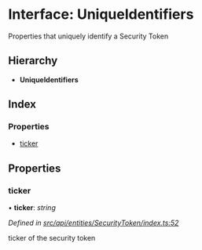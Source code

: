 # Interface: UniqueIdentifiers

Properties that uniquely identify a Security Token

## Hierarchy

* **UniqueIdentifiers**

## Index

### Properties

* [ticker](_src_api_entities_securitytoken_index_.uniqueidentifiers.md#ticker)

## Properties

###  ticker

• **ticker**: *string*

*Defined in [src/api/entities/SecurityToken/index.ts:52](https://github.com/PolymathNetwork/polymesh-sdk/blob/6f0a424/src/api/entities/SecurityToken/index.ts#L52)*

ticker of the security token
